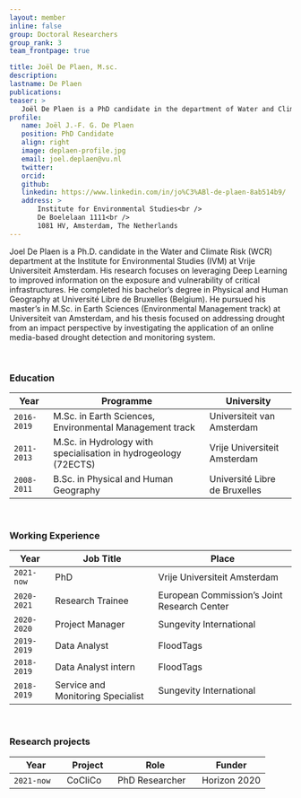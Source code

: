```yaml
---
layout: member
inline: false
group: Doctoral Researchers
group_rank: 3
team_frontpage: true

title: Joël De Plaen, M.sc.
description:
lastname: De Plaen
publications:
teaser: >
   Joël De Plaen is a PhD candidate in the department of Water and Climate Risk (WCR) of the Institute for Environmental Studies (IVM) at Vrije Universiteit Amsterdam.
profile:
   name: Joël J.-F. G. De Plaen
   position: PhD Candidate
   align: right
   image: deplaen-profile.jpg
   email: joel.deplaen@vu.nl
   twitter:
   orcid:
   github:
   linkedin: https://www.linkedin.com/in/jo%C3%ABl-de-plaen-8ab514b9/
   address: >
       Institute for Environmental Studies<br />
       De Boelelaan 1111<br />
       1081 HV, Amsterdam, The Netherlands
---
```

Joel De Plaen is a Ph.D. candidate in the Water and Climate Risk (WCR) department at the Institute for Environmental Studies (IVM) at Vrije Universiteit Amsterdam. His research focuses on leveraging Deep Learning to improved information on the exposure and vulnerability of critical infrastructures.
He completed his bachelor’s degree in Physical and Human Geography at Université Libre de Bruxelles (Belgium). He pursued his master’s in M.Sc. in Earth Sciences (Environmental Management track) at Universiteit van Amsterdam, and his thesis focused on addressing drought from an impact perspective by investigating the application of an online media-based drought detection and monitoring system.

<br>

### Education

Year | Programme | University
-------|-------------------| -----------
`2016-2019` | M.Sc. in Earth Sciences, Environmental Management track  | Universiteit van Amsterdam
`2011-2013` | M.Sc. in Hydrology with specialisation in hydrogeology (72ECTS) | Vrije Universiteit Amsterdam
`2008-2011` | B.Sc. in Physical and Human Geography | Université Libre de Bruxelles

<br>

### Working Experience

Year | Job Title | Place
-------|-------------------| -----------
`2021-now` | PhD  | Vrije Universiteit Amsterdam
`2020-2021` | Research Trainee | European Commission’s Joint Research Center
`2020-2020` | Project Manager | Sungevity International
`2019-2019` | Data Analyst | FloodTags
`2018-2019` | Data Analyst intern | FloodTags
`2018-2019` | Service and Monitoring Specialist | Sungevity International

<br>

### Research projects

Year | Project | Role | Funder
-------|-------------------| ----------- | ---------
`2021-now` &nbsp;&nbsp; | CoCliCo  &nbsp;&nbsp;| PhD Researcher  &nbsp;&nbsp;| Horizon 2020

<br>



